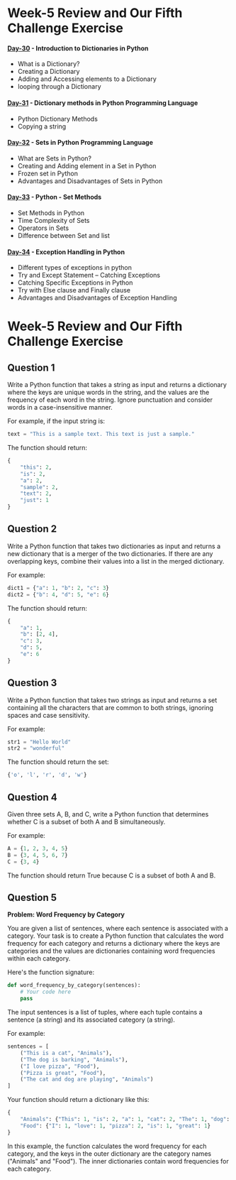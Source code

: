 # Week-5 Review and Our Fifth Challenge Exercise

#### [Day-30](https://github.com/hamzaiftkhar/100-Days-of-Code-with-Python/tree/main/Day-30) - Introduction to Dictionaries in Python

- What is a Dictionary?
- Creating a Dictionary
- Adding and Accessing elements to a Dictionary
- looping through a Dictionary

#### [Day-31](https://github.com/hamzaiftkhar/100-Days-of-Code-with-Python/tree/main/Day-31) - Dictionary methods in Python Programming Language

- Python Dictionary Methods
- Copying a string

#### [Day-32](https://github.com/hamzaiftkhar/100-Days-of-Code-with-Python/tree/main/Day-32) - Sets in Python Programming Language

- What are Sets in Python?
- Creating and Adding element in a Set in Python
- Frozen set in Python
- Advantages and Disadvantages of Sets in Python

#### [Day-33](https://github.com/hamzaiftkhar/100-Days-of-Code-with-Python/tree/main/Day-33) - Python - Set Methods

- Set Methods in Python
- Time Complexity of Sets
- Operators in Sets
- Difference between Set and list

#### [Day-34](https://github.com/hamzaiftkhar/100-Days-of-Code-with-Python/tree/main/Day-34) - Exception Handling in Python

- Different types of exceptions in python
- Try and Except Statement – Catching Exceptions
- Catching Specific Exceptions in Python
- Try with Else clause and Finally clause
- Advantages and Disadvantages of Exception Handling


# Week-5 Review and Our Fifth Challenge Exercise

## Question 1

Write a Python function that takes a string as input and returns a dictionary where the keys are unique words in the string, and the values are the frequency of each word in the string. Ignore punctuation and consider words in a case-insensitive manner.

For example, if the input string is:

```python
text = "This is a sample text. This text is just a sample."
```

The function should return:

```python
{
    "this": 2,
    "is": 2,
    "a": 2,
    "sample": 2,
    "text": 2,
    "just": 1
}
```

## Question 2

Write a Python function that takes two dictionaries as input and returns a new dictionary that is a merger of the two dictionaries. If there are any overlapping keys, combine their values into a list in the merged dictionary.

For example:

```python
dict1 = {"a": 1, "b": 2, "c": 3}
dict2 = {"b": 4, "d": 5, "e": 6}
```

The function should return:

```python
{
    "a": 1,
    "b": [2, 4],
    "c": 3,
    "d": 5,
    "e": 6
}
```

## Question 3

Write a Python function that takes two strings as input and returns a set containing all the characters that are common to both strings, ignoring spaces and case sensitivity.

For example:

```python
str1 = "Hello World"
str2 = "wonderful"
```

The function should return the set:

```python
{'o', 'l', 'r', 'd', 'w'}
```

## Question 4

Given three sets A, B, and C, write a Python function that determines whether C is a subset of both A and B simultaneously.

For example:

```python
A = {1, 2, 3, 4, 5}
B = {3, 4, 5, 6, 7}
C = {3, 4}
```

The function should return True because C is a subset of both A and B.

## Question 5

**Problem: Word Frequency by Category**

You are given a list of sentences, where each sentence is associated with a category. Your task is to create a Python function that calculates the word frequency for each category and returns a dictionary where the keys are categories and the values are dictionaries containing word frequencies within each category.

Here's the function signature:

```python
def word_frequency_by_category(sentences):
    # Your code here
    pass
```

The input sentences is a list of tuples, where each tuple contains a sentence (a string) and its associated category (a string).

For example:

```python
sentences = [
    ("This is a cat", "Animals"),
    ("The dog is barking", "Animals"),
    ("I love pizza", "Food"),
    ("Pizza is great", "Food"),
    ("The cat and dog are playing", "Animals")
]
```

Your function should return a dictionary like this:

```python
{
    "Animals": {"This": 1, "is": 2, "a": 1, "cat": 2, "The": 1, "dog": 2, "and": 1, "are": 1, "playing": 1, "barking": 1},
    "Food": {"I": 1, "love": 1, "pizza": 2, "is": 1, "great": 1}
}
```

In this example, the function calculates the word frequency for each category, and the keys in the outer dictionary are the category names ("Animals" and "Food"). The inner dictionaries contain word frequencies for each category.
